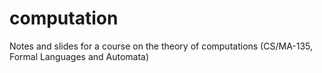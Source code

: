# computation
Notes and slides for a course on the theory of computations (CS/MA-135, Formal Languages and Automata)
